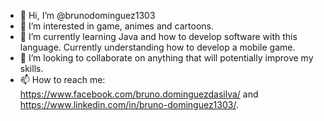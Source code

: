- 👋 Hi, I’m @brunodominguez1303
- 👀 I’m interested in game, animes and cartoons.
- 🌱 I’m currently learning Java and how to develop software with this language. Currently understanding how to develop a mobile game.
- 💞️ I’m looking to collaborate on anything that will potentially improve my skills.
- 📫 How to reach me: https://www.facebook.com/bruno.dominguezdasilva/ and https://www.linkedin.com/in/bruno-dominguez1303/.
